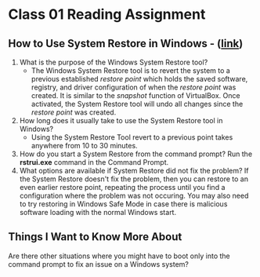 # Class 01 Reading Assignment

## How to Use System Restore in Windows - ([link](https://www.lifewire.com/how-to-use-system-restore-in-windows-2626131))

1. What is the purpose of the Windows System Restore tool?
   - The Windows System Restore tool is to revert the system to a previous established *restore point* which holds the saved software, registry, and driver configuration of when the *restore point* was created. It is similar to the *snapshot* function of VirtualBox. Once activated, the System Restore tool will undo all changes since the *restore point* was created. 
2. How long does it usually take to use the System Restore tool in Windows?
   - Using the System Restore Tool revert to a previous point takes anywhere from 10 to 30 minutes. 
3. How do you start a System Restore from the command prompt?
Run the **rstrui.exe** command in the Command Prompt. 
4. What options are available if System Restore did not fix the problem?
If the System Restore doesn't fix the problem, then you can restore to an even earlier restore point, repeating the process until you find a configuration where the problem was not occuring. You may also need to try restoring in Windows Safe Mode in case there is malicious software loading with the normal Windows start.

## Things I Want to Know More About
Are there other situations where you might have to boot only into the command prompt to fix an issue on a Windows system?
